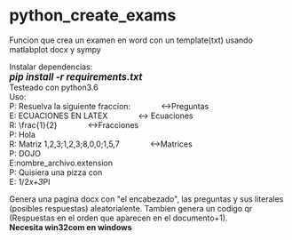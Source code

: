 # python_create_exams
Funcion que crea un examen en word con un template(txt) usando matlabplot docx y sympy

Instalar dependencias:
<br/>
<big><b><i>pip install -r requirements.txt</i></b></big>
<br/>
Testeado con python3.6
<br/>
Uso:
<br/>
P: Resuelva la siguiente fraccion: &nbsp;&nbsp;&nbsp;&nbsp;&nbsp;&nbsp;&nbsp;&nbsp;&nbsp;&nbsp;&nbsp;&nbsp;&#09;&#09;<->Preguntas
<br/>
E: ECUACIONES EN LATEX    &nbsp;&nbsp;&nbsp;&nbsp;&nbsp;&nbsp;&nbsp;&nbsp;&nbsp;&nbsp;&nbsp;&nbsp;                        <-> Ecuaciones
<br/>
R: \frac{1}{2}            &nbsp;&nbsp;&nbsp;&nbsp;&nbsp;&nbsp;&nbsp;&nbsp;&nbsp;&nbsp;&nbsp;&nbsp;                            <->Fracciones
<br/>
P: Hola
<br/>
R: Matriz 1,2,3;1,2,3;8,0,0;1,5,7   &nbsp;&nbsp;&nbsp;&nbsp;&nbsp;&nbsp;&nbsp;&nbsp;&nbsp;&nbsp;&nbsp;&nbsp;          <->Matrices
<br/>
P: DOJO
<br/>
E:nombre_archivo.extension
<br/>
P: Quisiera una pizza con 
<br/>
E: 1/2*x+3*PI

Genera una pagina docx con "el encabezado", las preguntas y sus literales (posibles respuestas) aleatorialente. Tambien genera un codigo qr (Respuestas en el orden que aparecen en el documento+1).
<br/>
<b>Necesita win32com en windows </b>
